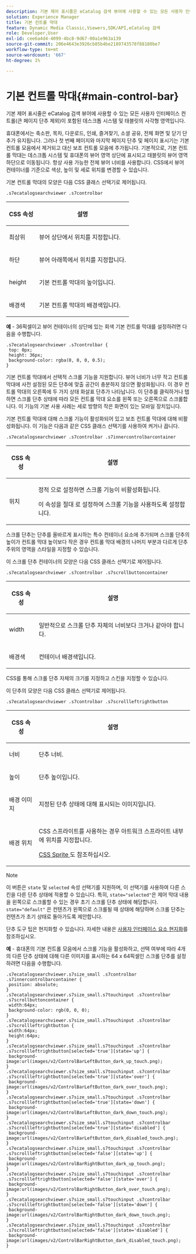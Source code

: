 ```yaml
---
description: 기본 제어 표시줄은 eCatalog 검색 뷰어에 사용할 수 있는 모든 사용자 인터페이스 컨트롤(큰 페이지 단추 제외)이 포함된 데스크톱 시스템 및 태블릿의 사각형 영역입니다.
solution: Experience Manager
title: 기본 컨트롤 막대
feature: Dynamic Media Classic,Viewers,SDK/API,eCatalog 검색
role: Developer,User
exl-id: cee6a4d4-4099-4bc8-9d67-00a1e963a139
source-git-commit: 206e4643e3926cb85b4be2189743578f88180be7
workflow-type: tm+mt
source-wordcount: '667'
ht-degree: 1%

---
```


# 기본 컨트롤 막대{#main-control-bar}

기본 제어 표시줄은 eCatalog 검색 뷰어에 사용할 수 있는 모든 사용자 인터페이스 컨트롤(큰 페이지 단추 제외)이 포함된 데스크톱 시스템 및 태블릿의 사각형 영역입니다.

휴대폰에서는 축소판, 목차, 다운로드, 인쇄, 즐겨찾기, 소셜 공유, 전체 화면 및 닫기 단추가 유지됩니다. 그러나 첫 번째 페이지와 마지막 페이지 단추 및 페이지 표시기는 기본 컨트롤 모음에서 제거되고 대신 보조 컨트롤 모음에 추가됩니다. 기본적으로, 기본 컨트롤 막대는 데스크톱 시스템 및 휴대폰의 뷰어 영역 상단에 표시되고 태블릿의 뷰어 영역 하단으로 이동됩니다. 항상 사용 가능한 전체 뷰어 너비를 사용합니다. CSS에서 뷰어 컨테이너를 기준으로 색상, 높이 및 세로 위치를 변경할 수 있습니다.

기본 컨트롤 막대의 모양은 다음 CSS 클래스 선택기로 제어됩니다.

`.s7ecatalogsearchviewer .s7controlbar`

<table id="table_2C8D322F57114A72B43053CB4539C65C"> 
 <thead> 
  <tr> 
   <th colname="col1" class="entry"> <p> CSS 속성 </p> </th> 
   <th colname="col2" class="entry"> <p>설명 </p> </th> 
  </tr> 
 </thead>
 <tbody> 
  <tr> 
   <td colname="col1"> <p> <span class="codeph"> 최상위 </span> </p> </td> 
   <td colname="col2"> <p>뷰어 상단에서 위치를 지정합니다. </p> </td> 
  </tr> 
  <tr> 
   <td colname="col1"> <p> <span class="codeph"> 하단 </span> </p> </td> 
   <td colname="col2"> <p>뷰어 아래쪽에서 위치를 지정합니다. </p> </td> 
  </tr> 
  <tr> 
   <td colname="col1"> <p> <span class="codeph"> height </span> </p> </td> 
   <td colname="col2"> <p>기본 컨트롤 막대의 높이입니다. </p> </td> 
  </tr> 
  <tr> 
   <td colname="col1"> <p> <span class="codeph"> 배경색  </span> </p> </td> 
   <td colname="col2"> <p>기본 컨트롤 막대의 배경색입니다. </p> </td> 
  </tr> 
 </tbody> 
</table>

**예**  - 36픽셀이고 뷰어 컨테이너의 상단에 있는 회색 기본 컨트롤 막대를 설정하려면 다음을 수행합니다.

```
.s7ecatalogsearchviewer .s7controlbar { 
 top: 0px; 
 height: 36px; 
 background-color: rgba(0, 0, 0, 0.5); 
}
```

기본 컨트롤 막대에서 선택적 스크롤 기능을 지원합니다. 뷰어 너비가 너무 작고 컨트롤 막대에 사전 설정된 모든 단추에 맞출 공간이 충분하지 않으면 활성화됩니다. 이 경우 컨트롤 막대의 오른쪽에 두 가지 상태 화살표 단추가 나타납니다. 이 단추를 클릭하거나 탭하면 스크롤 단추 상태에 따라 모든 컨트롤 막대 요소를 왼쪽 또는 오른쪽으로 스크롤합니다. 이 기능의 기본 사용 사례는 세로 방향의 작은 화면이 있는 모바일 장치입니다.

기본 컨트롤 막대에 대해 스크롤 기능이 활성화되어 있고 보조 컨트롤 막대에 대해 비활성화됩니다. 이 기능은 다음과 같은 CSS 클래스 선택기를 사용하여 켜거나 끕니다.

`.s7ecatalogsearchviewer .s7controlbar .s7innercontrolbarcontainer`

<table id="table_C8225F38309B4099AF58AA1A815A8D55"> 
 <thead> 
  <tr> 
   <th colname="col1" class="entry"> <p> CSS 속성 </p> </th> 
   <th colname="col2" class="entry"> <p>설명 </p> </th> 
  </tr> 
 </thead>
 <tbody> 
  <tr> 
   <td colname="col1"> <p> <span class="codeph"> 위치 </span> </p> </td> 
   <td colname="col2"> <p><span class="codeph"> 정적 </span>으로 설정하면 스크롤 기능이 비활성화됩니다. </p> <p>이 속성을 <span class="codeph"> 절대 </span> 로 설정하여 스크롤 기능을 사용하도록 설정합니다. </p> </td> 
  </tr> 
 </tbody> 
</table>

스크롤 단추는 단추를 올바르게 표시하는 특수 컨테이너 요소에 추가되며 스크롤 단추의 높이가 컨트롤 막대 높이보다 작은 경우 컨트롤 막대 배경의 나머지 부분과 다르게 단추 주위의 영역을 스타일을 지정할 수 있습니다.

이 스크롤 단추 컨테이너의 모양은 다음 CSS 클래스 선택기로 제어됩니다.

`.s7ecatalogsearchviewer .s7controlbar .s7scrollbuttoncontainer`

<table id="table_2CDDA8A18345497EAC4749A0D64C1658"> 
 <thead> 
  <tr> 
   <th colname="col1" class="entry"> <p> CSS 속성 </p> </th> 
   <th colname="col2" class="entry"> <p>설명 </p> </th> 
  </tr> 
 </thead>
 <tbody> 
  <tr> 
   <td colname="col1"> <p> <span class="codeph"> width </span> </p> </td> 
   <td colname="col2"> <p>일반적으로 스크롤 단추 자체의 너비보다 크거나 같아야 합니다. </p> </td> 
  </tr> 
  <tr> 
   <td colname="col1"> <p> <span class="codeph"> 배경색  </span> </p> </td> 
   <td colname="col2"> <p>컨테이너 배경색입니다. </p> </td> 
  </tr> 
 </tbody> 
</table>

CSS를 통해 스크롤 단추 자체의 크기를 지정하고 스킨을 지정할 수 있습니다.

이 단추의 모양은 다음 CSS 클래스 선택기로 제어됩니다.

`.s7ecatalogsearchviewer .s7controlbar .s7scrollleftrightbutton`

<table id="table_F61CB3F696AC4018B164082FFA7777F4"> 
 <thead> 
  <tr> 
   <th colname="col1" class="entry"> <p> CSS 속성 </p> </th> 
   <th colname="col2" class="entry"> <p>설명 </p> </th> 
  </tr> 
 </thead>
 <tbody> 
  <tr> 
   <td colname="col1"> <p> <span class="codeph"> 너비  </span> </p> </td> 
   <td colname="col2"> <p>단추 너비. </p> </td> 
  </tr> 
  <tr> 
   <td colname="col1"> <p> <span class="codeph"> 높이  </span> </p> </td> 
   <td colname="col2"> <p>단추 높이입니다. </p> </td> 
  </tr> 
  <tr> 
   <td colname="col1"> <p> <span class="codeph"> 배경 이미지  </span> </p> </td> 
   <td colname="col2"> <p>지정된 단추 상태에 대해 표시되는 이미지입니다. </p> </td> 
  </tr> 
  <tr> 
   <td colname="col1"> <p> <span class="codeph"> 배경 위치  </span> </p> </td> 
   <td colname="col2"> <p>CSS 스프라이트를 사용하는 경우 아트워크 스프라이트 내부에 위치를 지정합니다. </p> <p><a href="../../../c-html5-s7-aem-asset-viewers/c-html5-ecatsearch-viewer-about/c-html5-ecatsearch-viewer-customizingviewer/c-html5-ecatsearch-viewer-customizingviewer.md#section-9d570f95eb2443aca74c1b02f6e89aff" format="dita" scope="local"> CSS Sprite </a>도 참조하십시오. </p> </td> 
  </tr> 
 </tbody> 
</table>

>[!NOTE]
>
>이 버튼은 `state` 및 `selected` 속성 선택기를 지원하며, 이 선택기를 사용하여 다른 스킨을 다른 단추 상태에 적용할 수 있습니다. 특히, `state="selected"`은 제어 막대 내용을 왼쪽으로 스크롤할 수 있는 경우 초기 스크롤 단추 상태에 해당합니다. `state="default"` 은 컨텐츠가 왼쪽으로 스크롤될 때 상태에 해당하며 스크롤 단추는 컨텐츠가 초기 상태로 돌아가도록 제안합니다.

단추 도구 팁은 현지화할 수 있습니다. 자세한 내용은 [사용자 인터페이스 요소 현지화](../../../c-html5-s7-aem-asset-viewers/c-html5-ecatsearch-viewer-about/c-html5-ecatsearch-viewer-localization.md#concept-cbfc39344c494eb7b9f6a272cff0cc74)를 참조하십시오.

**예**  - 휴대폰의 기본 컨트롤 모음에서 스크롤 기능을 활성화하고, 선택 여부에 따라 4개의 다른 단추 상태에 대해 다른 이미지를 표시하는 64 x 64픽셀인 스크롤 단추를 설정하려면 다음을 수행합니다.

```
.s7ecatalogsearchviewer.s7size_small .s7controlbar .s7innercontrolbarcontainer { 
 position: absolute; 
} 
.s7ecatalogsearchviewer.s7size_small.s7touchinput .s7controlbar .s7scrollbuttoncontainer { 
 width:64px; 
 background-color: rgb(0, 0, 0); 
} 
.s7ecatalogsearchviewer.s7size_small.s7touchinput .s7controlbar .s7scrollleftrightbutton { 
 width:64px; 
 height:64px; 
} 
.s7ecatalogsearchviewer.s7size_small.s7touchinput .s7controlbar .s7scrollleftrightbutton[selected='true'][state='up'] { 
 background-image:url(images/v2/ControlBarLeftButton_dark_up_touch.png); 
} 
.s7ecatalogsearchviewer.s7size_small.s7touchinput .s7controlbar .s7scrollleftrightbutton[selected='true'][state='over'] { 
 background-image:url(images/v2/ControlBarLeftButton_dark_over_touch.png); 
} 
.s7ecatalogsearchviewer.s7size_small.s7touchinput .s7controlbar .s7scrollleftrightbutton[selected='true'][state='down'] { 
 background-image:url(images/v2/ControlBarLeftButton_dark_down_touch.png); 
} 
.s7ecatalogsearchviewer.s7size_small.s7touchinput .s7controlbar .s7scrollleftrightbutton[selected='true'][state='disabled'] { 
 background-image:url(images/v2/ControlBarLeftButton_dark_disabled_touch.png); 
} 
.s7ecatalogsearchviewer.s7size_small.s7touchinput .s7controlbar .s7scrollleftrightbutton[selected='false'][state='up'] { 
 background-image:url(images/v2/ControlBarRightButton_dark_up_touch.png); 
} 
.s7ecatalogsearchviewer.s7size_small.s7touchinput .s7controlbar .s7scrollleftrightbutton[selected='false'][state='over'] { 
 background-image:url(images/v2/ControlBarRightButton_dark_over_touch.png); 
} 
.s7ecatalogsearchviewer.s7size_small.s7touchinput .s7controlbar .s7scrollleftrightbutton[selected='false'][state='down'] { 
 background-image:url(images/v2/ControlBarRightButton_dark_down_touch.png); 
} 
.s7ecatalogsearchviewer.s7size_small.s7touchinput .s7controlbar .s7scrollleftrightbutton[selected='false'][state='disabled'] { 
 background-image:url(images/v2/ControlBarRightButton_dark_disabled_touch.png); 
}
```
